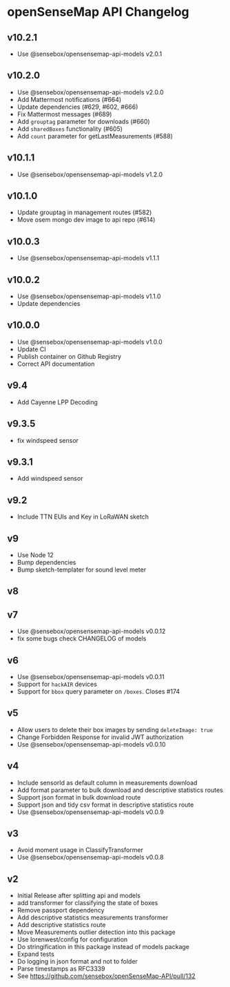 # openSenseMap API Changelog

## v10.2.1

- Use @sensebox/opensensemap-api-models v2.0.1

## v10.2.0

- Use @sensebox/opensensemap-api-models v2.0.0
- Add Mattermost notifications (#664)
- Update dependencies (#629, #602, #666)
- Fix Mattermost messages (#689)
- Add `grouptag` parameter for downloads (#660)
- Add `sharedBoxes` functionality (#605)
- Add `count` parameter for getLastMeasurements (#588)

## v10.1.1

- Use @sensebox/opensensemap-api-models v1.2.0

## v10.1.0

- Update grouptag in management routes (#582)
- Move osem mongo dev image to api repo (#614)

## v10.0.3

- Use @sensebox/opensensemap-api-models v1.1.1

## v10.0.2

- Use @sensebox/opensensemap-api-models v1.1.0
- Update dependencies

## v10.0.0

- Use @sensebox/opensensemap-api-models v1.0.0
- Update CI
- Publish container on Github Registry
- Correct API documentation

## v9.4
- Add Cayenne LPP Decoding

## v9.3.5
- fix windspeed sensor

## v9.3.1
- Add windspeed sensor

## v9.2
- Include TTN EUIs and Key in LoRaWAN sketch

## v9
- Use Node 12
- Bump dependencies
- Bump sketch-templater for sound level meter

## v8

## v7
- Use @sensebox/opensensemap-api-models v0.0.12
- fix some bugs check CHANGELOG of models

## v6
- Use @sensebox/opensensemap-api-models v0.0.11
- Support for `hackAIR` devices
- Support for `bbox` query parameter on `/boxes`. Closes #174

## v5
- Allow users to delete their box images by sending `deleteImage: true`
- Change Forbidden Response for invalid JWT authorization
- Use @sensebox/opensensemap-api-models v0.0.10

## v4
- Include sensorId as default column in measurements download
- Add format parameter to bulk download and descriptive statistics routes
- Support json format in bulk download route
- Support json and tidy csv format in descriptive statistics route
- Use @sensebox/opensensemap-api-models v0.0.9

## v3
- Avoid moment usage in ClassifyTransformer
- Use @sensebox/opensensemap-api-models v0.0.8

## v2
- Initial Release after splitting api and models
- add transformer for classifying the state of boxes
- Remove passport dependency
- Add descriptive statistics measurements transformer
- Add descriptive statistics route
- Move Measurements outlier detection into this package
- Use lorenwest/config for configuration
- Do stringification in this package instead of models package
- Expand tests
- Do logging in json format and not to folder
- Parse timestamps as RFC3339
- See https://github.com/sensebox/openSenseMap-API/pull/132
